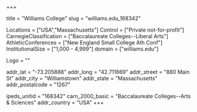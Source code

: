 
+++

title = "Williams College"
slug = "williams.edu_168342"

Locations = ["USA","Massachusetts"]
Control = ["Private not-for-profit"]
CarnegieClassification = ["Baccalaureate Colleges--Liberal Arts"]
AthleticConferences = ["New England Small College Ath Conf"]
InstitutionalSize = ["1,000 - 4,999"]
domain = ["williams.edu"]

Logo = ""

addr_lat = "-73.205888"
addr_long = "42.711669"
addr_street = "880 Main St"
addr_city = "Williamstown"
addr_state = "Massachusetts"
addr_postalcode = "1267"

ipeds_unitid = "168342"
carn_2000_basic = "Baccalaureate Colleges--Arts & Sciences"
addr_country = "USA"
+++
    
